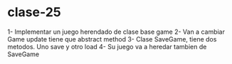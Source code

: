 # clase-25

1- Implementar un juego herendado de clase base game
2- Van a cambiar Game update tiene que abstract method
3- Clase SaveGame, tiene dos metodos. Uno save y otro load
4- Su juego va a heredar tambien de SaveGame